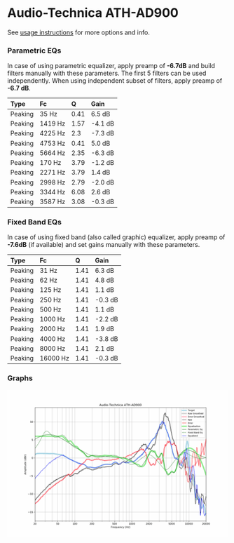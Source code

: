 # Audio-Technica ATH-AD900
See [usage instructions](https://github.com/jaakkopasanen/AutoEq#usage) for more options and info.

### Parametric EQs
In case of using parametric equalizer, apply preamp of **-6.7dB** and build filters manually
with these parameters. The first 5 filters can be used independently.
When using independent subset of filters, apply preamp of **-6.7 dB**.

| Type    | Fc      |    Q | Gain    |
|:--------|:--------|:-----|:--------|
| Peaking | 35 Hz   | 0.41 | 6.5 dB  |
| Peaking | 1419 Hz | 1.57 | -4.1 dB |
| Peaking | 4225 Hz | 2.3  | -7.3 dB |
| Peaking | 4753 Hz | 0.41 | 5.0 dB  |
| Peaking | 5664 Hz | 2.35 | -6.3 dB |
| Peaking | 170 Hz  | 3.79 | -1.2 dB |
| Peaking | 2271 Hz | 3.79 | 1.4 dB  |
| Peaking | 2998 Hz | 2.79 | -2.0 dB |
| Peaking | 3344 Hz | 6.08 | 2.6 dB  |
| Peaking | 3587 Hz | 3.08 | -0.3 dB |

### Fixed Band EQs
In case of using fixed band (also called graphic) equalizer, apply preamp of **-7.6dB**
(if available) and set gains manually with these parameters.

| Type    | Fc       |    Q | Gain    |
|:--------|:---------|:-----|:--------|
| Peaking | 31 Hz    | 1.41 | 6.3 dB  |
| Peaking | 62 Hz    | 1.41 | 4.8 dB  |
| Peaking | 125 Hz   | 1.41 | 1.1 dB  |
| Peaking | 250 Hz   | 1.41 | -0.3 dB |
| Peaking | 500 Hz   | 1.41 | 1.1 dB  |
| Peaking | 1000 Hz  | 1.41 | -2.2 dB |
| Peaking | 2000 Hz  | 1.41 | 1.9 dB  |
| Peaking | 4000 Hz  | 1.41 | -3.8 dB |
| Peaking | 8000 Hz  | 1.41 | 2.1 dB  |
| Peaking | 16000 Hz | 1.41 | -0.3 dB |

### Graphs
![](./Audio-Technica%20ATH-AD900.png)